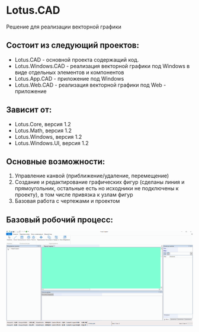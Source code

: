 # Lotus.CAD
Решение для реализации векторной графики

## Состоит из следующий проектов:
 - Lotus.CAD - основной проекта содержащий код. 
 - Lotus.Windows.CAD - реализация векторной графики под Windows в виде отдельных элементов и компонентов
 - Lotus.App.CAD - приложение под Windows
 - Lotus.Web.CAD - реализация векторной графики под Web - приложение

## Зависит от:
 - Lotus.Core, версия 1.2
 - Lotus.Math, версия 1.2
 - Lotus.Windows, версия 1.2
 - Lotus.Windows.UI, версия 1.2

## Основные возможности:
1. Управление канвой (приближение/удаление, перемещение)
2. Создание и редактирование графических фигур (сделаны линия и прямоугольник, остальные есть но исходники не подключены к проекту), в том числе привязка к узлам фигур
3. Базовая работа с чертежами и проектом

## Базовый робочий процесс:
![Видео рабочего процесса](https://github.com/MagistrBYTE/Lotus.CAD/blob/main/Docs/Workflow.gif)
